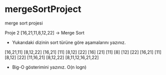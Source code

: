 # mergeSortProject
 merge sort projesi

Proje 2
[16,21,11,8,12,22] -> Merge Sort
* Yukarıdaki dizinin sort türüne göre aşamalarını yazınız.

 [16,21,11]         [8,12,22]
 [16,21]   [11]             [8,12]        [22]
 [16] [21]    [11]               [8] [12]     [22]
 [16,21]       [11]                  [8,12]       [22]
 [11,16,21]                       [8,12,22]
 [8,11,12,16,21,22]


* Big-O gösterimini yazınız.
O(n logn)

